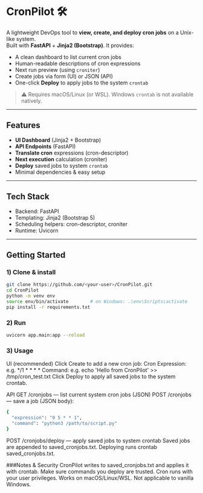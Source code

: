 # CronPilot 🛠️

A lightweight DevOps tool to **view, create, and deploy cron jobs** on a Unix-like system.  
Built with **FastAPI** + **Jinja2 (Bootstrap)**. It provides:

- A clean dashboard to list current cron jobs
- Human-readable descriptions of cron expressions
- Next run preview (using `croniter`)
- Create jobs via form (UI) or JSON (API)
- One-click **Deploy** to apply jobs to the system `crontab`

> ⚠️ Requires macOS/Linux (or WSL). Windows `crontab` is not available natively.

---

## Features

- **UI Dashboard** (Jinja2 + Bootstrap)
- **API Endpoints** (FastAPI)
- **Translate cron** expressions (cron-descriptor)
- **Next execution** calculation (croniter)
- **Deploy** saved jobs to system `crontab`
- Minimal dependencies & easy setup

---

## Tech Stack

- Backend: FastAPI
- Templating: Jinja2 (Bootstrap 5)
- Scheduling helpers: cron-descriptor, croniter
- Runtime: Uvicorn

---

## Getting Started

### 1) Clone & install

```bash
git clone https://github.com/<your-user>/CronPilot.git
cd CronPilot
python -m venv env
source env/bin/activate        # on Windows: .\env\Scripts\activate
pip install -r requirements.txt
```

### 2) Run
```bash
uvicorn app.main:app --reload
```

### 3) Usage
UI (recommended)
Click Create to add a new cron job:
Cron Expression: e.g. */1 * * * *
Command: e.g. echo 'Hello from CronPilot' >> /tmp/cron_test.txt
Click Deploy to apply all saved jobs to the system crontab.

API
GET /cronjobs — list current system cron jobs (JSON)
POST /cronjobs — save a job (JSON body):
```bash
{
  "expression": "0 5 * * 1",
  "command": "python3 /path/to/script.py"
}
```
POST /cronjobs/deploy — apply saved jobs to system crontab
Saved jobs are appended to saved_cronjobs.txt. Deploying runs crontab saved_cronjobs.txt.

###Notes & Security
CronPilot writes to saved_cronjobs.txt and applies it with crontab.
Make sure commands you deploy are trusted. Cron runs with your user privileges.
Works on macOS/Linux/WSL. Not applicable to vanilla Windows.

